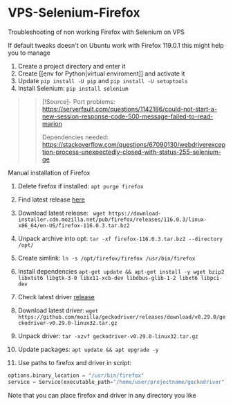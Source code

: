 # VPS-Selenium-Firefox
Troubleshooting of non working Firefox with Selenium on VPS

If default tweaks doesn't on Ubuntu work with Firefox 119.0.1 this might help you to manage

1. Create a project directory and enter it
2. Create [[env for Python|virtual enviroment]] and activate it
3. Update `pip install -U pip` and `pip install -U setuptools`
4. Install Selenium: `pip install selenium`

> > [!Source]-
> > Port problems: https://serverfault.com/questions/1142186/could-not-start-a-new-session-response-code-500-message-failed-to-read-marion
> >
> > Dependencies needed: https://stackoverflow.com/questions/67090130/webdriverexception-process-unexpectedly-closed-with-status-255-selenium-ge

Manual installation of Firefox
1. Delete firefox if installed: `apt purge firefox`
2. Find latest release [here](https://download-installer.cdn.mozilla.net/pub/firefox/releases/) 
3. Download latest release: `
wget https://download-installer.cdn.mozilla.net/pub/firefox/releases/116.0.3/linux-x86_64/en-US/firefox-116.0.3.tar.bz2`
4. Unpack archive into opt: `tar -xf firefox-116.0.3.tar.bz2 --directory /opt/`
5. Create simlink: `ln -s /opt/firefox/firefox /usr/bin/firefox`
6. Install dependencies `apt-get update && apt-get install -y wget bzip2 libxtst6 libgtk-3-0 libx11-xcb-dev libdbus-glib-1-2 libxt6 libpci-dev`
7. Check latest driver [release](https://github.com/mozilla/geckodriver/releases/)
8. Download latest driver: `wget https://github.com/mozilla/geckodriver/releases/download/v0.29.0/geckodriver-v0.29.0-linux32.tar.gz`
9. Unpack driver: `tar -xzvf geckodriver-v0.29.0-linux32.tar.gz`

3. Update packages: `apt update && apt upgrade -y`
4. Use paths to firefox and driver in script:
```python
options.binary_location = "/usr/bin/firefox"
service = Service(executable_path="/home/user/projectname/geckodriver")
```

Note that you can place firefox and driver in any directory you like
